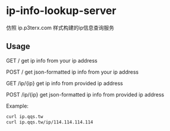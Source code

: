 # ip-info-lookup-server
仿照 ip.p3terx.com 样式构建的ip信息查询服务


## Usage
GET / get ip info from your ip address

POST / get json-formatted ip info from your ip address

GET /ip/{ip} get ip info from provided ip address

POST /ip/{ip} get json-formatted ip info from provided ip address

Example:
```bash
curl ip.qqs.tw
curl ip.qqs.tw/ip/114.114.114.114
```